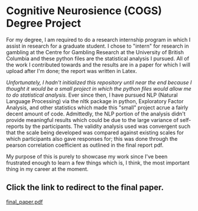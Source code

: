# Cognitive Neurosience (COGS) Degree Project

For my degree, I am required to do a research internship program in which I assist in research for a graduate student. I chose to "intern" for research in gambling at the Centre for Gambling Research at the University of British Columbia and these python files are the statistical analysis I pursued. All of the work I contributed towards and the results are in a paper for which I will upload after I'm done; the report was written in Latex.

_Unfortunately, I hadn't initialized this repository until near the end because I thought it would be a small project in which the python files would allow me to do statistical analysis._
Ever since then, I have pursued NLP (Natural Language Processing) via the nltk package in python, Exploratory Factor Analysis, and other statistics which made this "small" project acrue a fairly decent amount of code. Admittedly, the NLP portion of the analysis didn't provide meaningful results which could be due to the large variance of self-reports by the participants. The validity analysis used was convergent such that the scale being developed was compared against existing scales for which participants also gave responses for; this was done through the pearson correlation coefficient as outlined in the final report pdf.

My purpose of this is purely to showcase my work since I've been frustrated enough to learn a few things which is, I think, the most important thing in my career at the moment.

## Click the link to redirect to the final paper.
[final_paper.pdf](https://github.com/moehaemad/CGR-Project/blob/master/article_2.pdf)